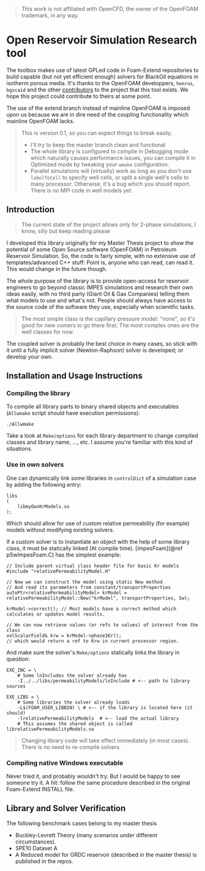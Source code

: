 > This work is not affiliated with OpenCFD, the owner of the OpenFOAM trademark, in any
> way.


# Open Reservoir Simulation Research tool

The toolbox makes use of latest GPLed code in Foam-Extend repositories to build capable
(but not yet efficient enough) solvers for BlackOil equations in isotherm porous media.
It's thanks to the OpenFOAM developpers, `henrus`, `bgscaid` and the other 
[contributors](https://github.com/Unofficial-Extend-Project-Mirror/foam-extend-foam-extend-4.0/graphs/contributors)
to the project that this tool exists. We hope this project could contribute to theirs at 
some point.

The use of the extend branch instead of mainline OpenFOAM is imposed upon us because we
are in dire need of the coupling functionality which mainline OpenFOAM lacks.

> This is version 0.1, so you can expect things to break easily.
> - I'll try to keep the master branch clean and functional
> - The whole library is configured to compile in Debugging mode which naturally causes performance issues,
>   you can compile it in Optimized mode by tweaking your `wmake` configuration.
> - Parallel simulations will (virtually) work as long as you don't use `labelToCell` to
>   specify well cells, or split a single well's cells to many processor. Otherwise, it's
>   a bug which you should report. There is no MPI code in well models yet.

## Introduction

> The current state of the project allows only for 2-phase simulations, I know, silly but
> keep reading please

I developed this library originally for my Master Thesis project to show the potential of 
some Open Source software (OpenFOAM) in Petroleum Reservoir Simulation. So, the code is fairly
simple, with no extensive use of templates/advanced C++ stuff: Point is, anyone who can
read, can read it. This would change in the future though.

The whole purpose of the library is to provide open-access for reservoir engineers to go 
beyond classic IMPES simulations and research their own ideas easily, with no third party 
(Giant Oil & Gas Companies) telling them what models to use and what's not. People should 
always have access to the source code of the software they use, especially when scientific
tasks.

> The most simple class is the capillary pressure model: "none", so it's good for new comers to go 
> there first; The most complex ones are the well classes for now.

The coupled solver is probably the best choice in many cases, so stick with it until a
fully implicit solver (Newton-Raphson) solver is developed; or develop your own.

## Installation and Usage Instructions

### Compiling the library

To compile all library parts to binary shared objects and
executables
(`Allwmake` script should have execution permissions):

```{.sh}
./Allwmake
```

Take a look at `Make/options` for each library department to change 
compiled classes and library name, ..., etc. I assume you're familiar with this kind of
situations.

### Use in own solvers

One can dynamically link some libraries in `controlDict` of a simulation 
case by adding the following entry:

```{.cpp}
libs
(
    libmyOwnKrModels.so
);
```

Which should allow for use of custom relative permeability (for example) models
without modifying existing solvers.

If a custom solver is to instantiate an object with the help
of some library class, it must be statically linked (At compile time).
[impesFoam](@ref pSwImpesFoam.C) has the simplest example:

```{.cpp}
// Include parent virtual class header file for basic Kr models
#include "relativePermeabilityModel.H"

// Now we can construct the model using static New method
// And read its parameters from constant/transportProperties
autoPtr<relativePermeabilityModel> krModel = relativePermeabilityModel::New("krModel", transportProperties, Sw);

krModel->correct(); // Most models have a correct method which calculates or updates model results.

// We can now retrieve values (or refs to values) of interest from the class
volScalarField& krw = krModel->phase1Kr();
// which would return a ref to Krw in current processor region.
```

And make sure the solver's `Make/options` statically links the library in
question:

```{.bash}
EXE_INC = \
    # Some lnIncludes the solver already has
    -I../../libs/permeabilityModels/lnInclude # <-- path to library sources

EXE_LIBS = \
    # Some libraries the solver already loads
    -L$(FOAM_USER_LIBBIN) \ # <-- if the library is located here (it should)
    -lrelativePermeabilityModels  # <-- load the actual library
    # This assumes the shared object is called librelativePermeabilityModels.so
```

> Changing library code will take effect immediately (in most cases). There
> is no need to re-compile solvers.

### Compiling native Windows executable

Never tried it, and probably wouldn't try. But I would be happy to see someone try it.
A hit: follow the same procedure described in the original Foam-Extend INSTALL file.

## Library and Solver Verification

The following benchmark cases belong to my master thesis

- Buckley-Levrett Theory (many scenarios under different circumstances).
- SPE10 Dataset A
- A Reduced model for GRDC reservoir (described in the master thesis) is published 
  in the repos.
